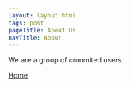 ```yaml
---
layout: layout.html
tags: post
pageTitle: About Us
navTitle: About 
---
```


We are a group of commited users.

[Home](/)

